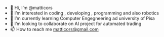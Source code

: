 - 👋 Hi, I’m @matticors
- 👀 I’m interested in coding , developing , programming and also robotics
- 🌱 I’m currently learning Computer Engegneering ad university of Pisa
- 💞️ I’m looking to collaborate on AI project for automated trading
- 📫 How to reach me matticors@gmail.com

<!---
matticors/matticors is a ✨ special ✨ repository because its `README.md` (this file) appears on your GitHub profile.
You can click the Preview link to take a look at your changes.
--->
